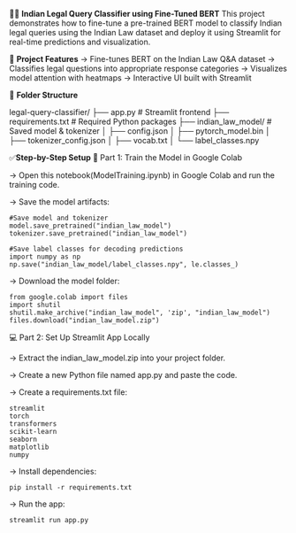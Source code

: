 🧑‍⚖️ **Indian Legal Query Classifier using Fine-Tuned BERT**
This project demonstrates how to fine-tune a pre-trained BERT model to classify Indian legal queries using the Indian Law dataset and deploy it using Streamlit for real-time predictions and visualization.

📌 **Project Features**
-> Fine-tunes BERT on the Indian Law Q&A dataset
-> Classifies legal questions into appropriate response categories
-> Visualizes model attention with heatmaps
-> Interactive UI built with Streamlit

📂 **Folder Structure**

legal-query-classifier/
├── app.py                   # Streamlit frontend
├── requirements.txt         # Required Python packages
├── indian_law_model/        # Saved model & tokenizer
│   ├── config.json
│   ├── pytorch_model.bin
│   ├── tokenizer_config.json
│   ├── vocab.txt
│   └── label_classes.npy

✅**Step-by-Step Setup**
🚀 Part 1: Train the Model in Google Colab

-> Open this notebook(ModelTraining.ipynb) in Google Colab and run the training code.

-> Save the model artifacts:

    #Save model and tokenizer
    model.save_pretrained("indian_law_model")
    tokenizer.save_pretrained("indian_law_model")
    
    #Save label classes for decoding predictions
    import numpy as np
    np.save("indian_law_model/label_classes.npy", le.classes_)

-> Download the model folder:

    from google.colab import files
    import shutil
    shutil.make_archive("indian_law_model", 'zip', "indian_law_model")
    files.download("indian_law_model.zip")

💻 Part 2: Set Up Streamlit App Locally

-> Extract the indian_law_model.zip into your project folder.

-> Create a new Python file named app.py and paste the code.

-> Create a requirements.txt file:

    streamlit
    torch
    transformers
    scikit-learn
    seaborn
    matplotlib
    numpy
    
-> Install dependencies:

    pip install -r requirements.txt
    
-> Run the app:

    streamlit run app.py
